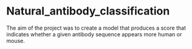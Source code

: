 # Natural_antibody_classification

The aim of the project was to create a model that produces a score that indicates whether a given antibody sequence appears more human or mouse.